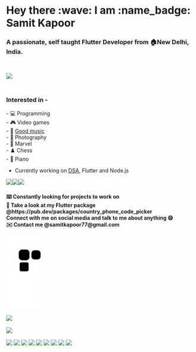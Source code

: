 <h1 align="left">Hey there :wave: I am :name_badge: Samit Kapoor</h1>

<h3 align="left">A passionate, self taught Flutter Developer from 🏠New Delhi, India.</h3><br>

<img height=320 src="https://user-images.githubusercontent.com/77121931/168066191-076e7dc6-212c-4465-a7d0-ff44e23a4d70.gif" /><br>

<h3 align="left"><br>Interested in - </h3>
- 💻 Programming<br>
- 🎮 Video games<br>
- 🎷 <A href="https://www.youtube.com/watch?v=dQw4w9WgXcQ">Good music</A><br>
- 📸 Photography<br>
- 🦸 Marvel<br>
- ♟️ Chess<br>
- 🎹 Piano<br>

- Currently working on <A href="https://github.com/samitkapoor/DSA">DSA</A>, Flutter and Node.js

<img height=230 src="https://user-images.githubusercontent.com/77121931/167949285-0531ce88-9c28-4d15-8694-4474ea9f2546.gif" /><img height=230 src="https://user-images.githubusercontent.com/77121931/168064727-3e4249bb-8161-40bf-9b47-de75505d6853.gif" /><img height=230 src="https://user-images.githubusercontent.com/77121931/167949535-63d84505-f979-4634-8bde-f2e38afd725d.gif" />

<h4 align="left">⌨️ Constantly looking for projects to work on<br>👀 Take a look at my Flutter package @https://pub.dev/packages/country_phone_code_picker<br>Connect with me on social media and talk to me about anything 😄<br>✉️ Contact me @samitkapoor77@gmail.com</h4>

<p align="left">
  <img src="https://raw.githubusercontent.com/samitkapoor/samitkapoor/output/github-snake-dark.svg" />
</p>

<p align="left">
  <img src="https://github-readme-streak-stats.herokuapp.com?user=samitkapoor&theme=buefy-dark&hide_border=true&date_format=j%20M%5B%20Y%5D" />
</p>

<p align="left">
  <img src="https://profile-counter.glitch.me/{samitkapoor}/count.svg" />
</p>



<p align="left">
  <img src="https://img.shields.io/badge/Flutter-02569B?style=for-the-badge&logo=flutter&logoColor=white" />
  <img src="https://img.shields.io/badge/C%2B%2B-00599C?style=for-the-badge&logo=c%2B%2B&logoColor=white" />
  <img src="https://img.shields.io/badge/Dart-0175C2?style=for-the-badge&logo=dart&logoColor=white" />
  <img src="https://img.shields.io/badge/C-00599C?style=for-the-badge&logo=c&logoColor=white" />
  <img src="https://img.shields.io/badge/-Hackerrank-2EC866?style=for-the-badge&logo=HackerRank&logoColor=white" />
  <img src="https://img.shields.io/badge/-LeetCode-FFA116?style=for-the-badge&logo=LeetCode&logoColor=black" />
  <img src="https://img.shields.io/badge/LinkedIn-0077B5?style=for-the-badge&logo=linkedin&logoColor=white" />
  <img src="https://img.shields.io/badge/Instagram-E4405F?style=for-the-badge&logo=instagram&logoColor=white" />
  <img src="https://img.shields.io/badge/Gmail-D14836?style=for-the-badge&logo=gmail&logoColor=white" /> 
</p>
